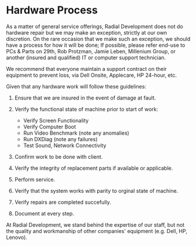 # Hardware Process

As a matter of general service offerings, Radial Development does not do
hardware repair but we may make an exception, strictly at our own discretion.
On the rare occasion that we make such an exception, we should have a process
for how it will be done; If possible, please refer end-use to PCs & Parts on
29th, Rob Protzman, Jamie Leben, Millenium Group, or another (insured and
qualified) IT or computer support technician.

We recommend that everyone maintain a support contract on their equipment to
prevent loss, via Dell Onsite, Applecare, HP 24-hour, etc.

Given that any hardware work will follow these guidelines:

1. Ensure that we are insured in the event of damage at fault.

1. Verify the functional state of machine prior to start of work:
    - Verify Screen Functionality
    - Verify Computer Boot
    - Run Video Benchmark (note any anomalies)
    - Run DXDiag (note any failures)
    - Test Sound, Network Connectivity

1. Confirm work to be done with client.

1. Verify the integrity of replacement parts if available or applicable.

1. Perform service.

1. Verify that the system works with parity to orginal state of machine.

1. Verify repairs are completed succefully.

1. Document at every step.

At Radial Development, we stand behind the expertise of our staff, but not the
quality and workmanship of other companies' equipment (e.g. Dell, HP, Lenovo).
